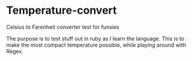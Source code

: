 # Temperature-convert
Celsius to Farenheit converter test for funsies

The purpose is to test stuff out in ruby as I learn the language. This is to make the most compact temperature possible, while playing around with Regex.
